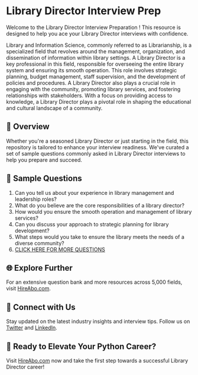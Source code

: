 # Library Director Interview Prep

Welcome to the Library Director Interview Preparation ! This resource is designed to help you ace your Library Director interviews with confidence.

Library and Information Science, commonly referred to as Librarianship, is a specialized field that revolves around the management, organization, and dissemination of information within library settings. A Library Director is a key professional in this field, responsible for overseeing the entire library system and ensuring its smooth operation. This role involves strategic planning, budget management, staff supervision, and the development of policies and procedures. A Library Director also plays a crucial role in engaging with the community, promoting library services, and fostering relationships with stakeholders. With a focus on providing access to knowledge, a Library Director plays a pivotal role in shaping the educational and cultural landscape of a community.

## 🚀 Overview

Whether you're a seasoned Library Director or just starting in the field, this repository is tailored to enhance your interview readiness. We've curated a set of sample questions commonly asked in Library Director interviews to help you prepare and succeed.

## 📝 Sample Questions

1. Can you tell us about your experience in library management and leadership roles?
2. What do you believe are the core responsibilities of a library director?
3. How would you ensure the smooth operation and management of library services?
4. Can you discuss your approach to strategic planning for library development?
5. What steps would you take to ensure the library meets the needs of a diverse community?
6. [CLICK HERE FOR MORE QUESTIONS](https://hireabo.com/job/18_0_1/Library%20Director)

## 🌐 Explore Further

For an extensive question bank and more resources across 5,000 fields, visit [HireAbo.com](https://www.hireabo.com).

## 📱 Connect with Us

Stay updated on the latest industry insights and interview tips. Follow us on [Twitter](https://twitter.com/hireabo) and [LinkedIn](https://www.linkedin.com/in/hire-abo-3609972a8/).

## 🚀 Ready to Elevate Your Python Career?

Visit [HireAbo.com](https://www.hireabo.com) now and take the first step towards a successful Library Director career!